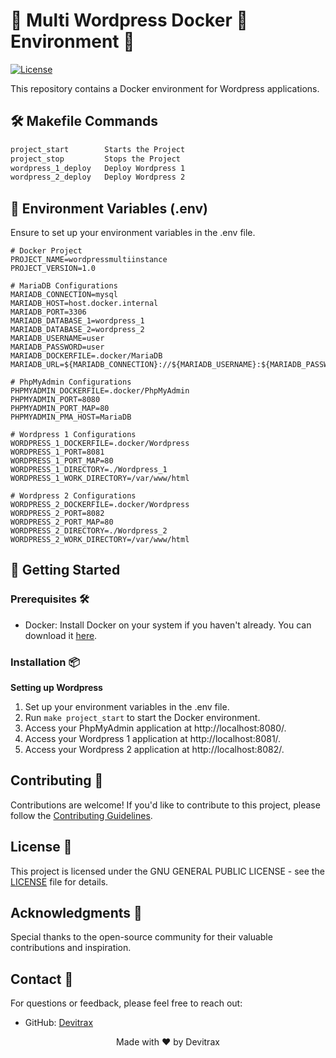# 🌟 Multi Wordpress Docker 🐋 Environment 🌟

[![License](https://img.shields.io/badge/license-GNU-blue.svg)](https://github.com/Azshurith/Dockerized-Laravel-Environment-Artisan/blob/main/LICENSE)

This repository contains a Docker environment for Wordpress applications.

## 🛠️ Makefile Commands

```makefile
project_start        Starts the Project
project_stop         Stops the Project
wordpress_1_deploy   Deploy Wordpress 1
wordpress_2_deploy   Deploy Wordpress 2
```

## 📝 Environment Variables (.env)

Ensure to set up your environment variables in the .env file.

```dotenv
# Docker Project
PROJECT_NAME=wordpressmultiinstance
PROJECT_VERSION=1.0

# MariaDB Configurations
MARIADB_CONNECTION=mysql
MARIADB_HOST=host.docker.internal
MARIADB_PORT=3306
MARIADB_DATABASE_1=wordpress_1
MARIADB_DATABASE_2=wordpress_2
MARIADB_USERNAME=user
MARIADB_PASSWORD=user
MARIADB_DOCKERFILE=.docker/MariaDB
MARIADB_URL=${MARIADB_CONNECTION}://${MARIADB_USERNAME}:${MARIADB_PASSWORD}@${MARIADB_HOST}:${MARIADB_PORT}/${MARIADB_DATABASE}

# PhpMyAdmin Configurations
PHPMYADMIN_DOCKERFILE=.docker/PhpMyAdmin
PHPMYADMIN_PORT=8080
PHPMYADMIN_PORT_MAP=80
PHPMYADMIN_PMA_HOST=MariaDB

# Wordpress 1 Configurations
WORDPRESS_1_DOCKERFILE=.docker/Wordpress
WORDPRESS_1_PORT=8081
WORDPRESS_1_PORT_MAP=80
WORDPRESS_1_DIRECTORY=./Wordpress_1
WORDPRESS_1_WORK_DIRECTORY=/var/www/html

# Wordpress 2 Configurations
WORDPRESS_2_DOCKERFILE=.docker/Wordpress
WORDPRESS_2_PORT=8082
WORDPRESS_2_PORT_MAP=80
WORDPRESS_2_DIRECTORY=./Wordpress_2
WORDPRESS_2_WORK_DIRECTORY=/var/www/html
```
## 🚀 Getting Started

### Prerequisites 🛠️

- Docker: Install Docker on your system if you haven't already. You can download it [here](https://www.docker.com/get-started).

### Installation 📦

  **Setting up Wordpress**
  1. Set up your environment variables in the .env file.
  2. Run `make project_start` to start the Docker environment.
  3. Access your PhpMyAdmin application at http://localhost:8080/.
  4. Access your Wordpress 1 application at http://localhost:8081/.
  5. Access your Wordpress 2 application at http://localhost:8082/.

## Contributing 🤝

Contributions are welcome! If you'd like to contribute to this project, please follow the [Contributing Guidelines](CONTRIBUTING.md).

## License 📝

This project is licensed under the GNU GENERAL PUBLIC LICENSE - see the [LICENSE](LICENSE) file for details.

## Acknowledgments 🙏

Special thanks to the open-source community for their valuable contributions and inspiration.

## Contact 📧

For questions or feedback, please feel free to reach out:

- GitHub: [Devitrax](https://github.com/Azshurith)

<p align="center">
  Made with ❤️ by Devitrax
</p>
